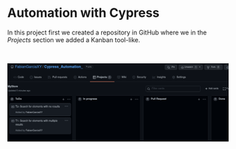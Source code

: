 
# Automation with Cypress

In this project first we created a repository in GitHub where we in the *Projects* section we added a Kanban tool-like.

<br>

![](./images/1.png)

